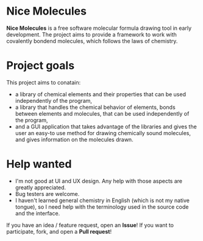 # Nice Molecules

**Nice Molecules** is a free software molecular formula drawing tool in early development. The project
aims to provide a framework to work with covalently bondend molecules, which follows the laws of
chemistry.

# Project goals

This project aims to conatain:
  * a library of chemical elements and their properties that can be used independently of the program,
  * a library that handles the chemical behavior of elements, bonds between elements and molecules, that
can be used independently of the program,
  * and a GUI application that takes advantage of the libraries and gives the user an easy-to use method
for drawing chemically sound molecules, and gives information on the molecules drawn.

# Help wanted

  * I'm not good at UI and UX design. Any help with those aspects are greatly appreciated.
  * Bug testers are welcome.
  * I haven't learned general chemistry in English (which is not my native tongue), so I need help with
the terminology used in the source code and the interface.
  
If you have an idea / feature request, open an **Issue**! If you want to participate, fork, and open a
**Pull request**!

